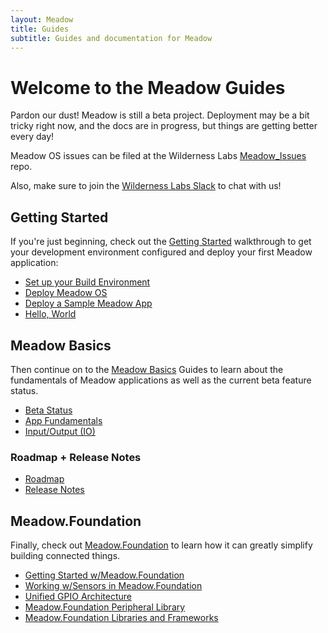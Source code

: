 ```yaml
---
layout: Meadow
title: Guides
subtitle: Guides and documentation for Meadow
---
```


# Welcome to the Meadow Guides

Pardon our dust! Meadow is still a beta project. Deployment may be a bit tricky right now, and the docs are in progress, but things are getting better every day!

Meadow OS issues can be filed at the Wilderness Labs [Meadow_Issues](https://github.com/WildernessLabs/Meadow_Issues) repo.

Also, make sure to join the [Wilderness Labs Slack](http://slackinvite.wildernesslabs.co) to chat with us!

## Getting Started

If you're just beginning, check out the [Getting Started](/Meadow/Getting_Started) walkthrough to get your development environment configured and deploy your first Meadow application:

 * [Set up your Build Environment](/Meadow/Getting_Started/Setup)
 * [Deploy Meadow OS](/Meadow/Getting_Started/Deploying_Meadow)
 * [Deploy a Sample Meadow App](/Meadow/Getting_Started/Deployment)
 * [Hello, World](/Meadow/Getting_Started/Hello_World)

## Meadow Basics

Then continue on to the [Meadow Basics](/Meadow/Meadow_Basics) Guides to learn about the fundamentals of Meadow applications as well as the current beta feature status.

 * [Beta Status](/Meadow/Meadow_Basics/Status)
 * [App Fundamentals](/Meadow/Meadow_Basics/Apps)
 * [Input/Output (IO)](/Meadow/Meadow_Basics/IO)

### Roadmap + Release Notes

 * [Roadmap](/Meadow/Release_Notes/Roadmap)
 * [Release Notes](/Meadow/Release_Notes)

## Meadow.Foundation

Finally, check out [Meadow.Foundation](/Meadow/Meadow.Foundation) to learn how it can greatly simplify building connected things.

 * [Getting Started w/Meadow.Foundation](/Meadow/Meadow.Foundation/Getting_Started)
 * [Working w/Sensors in Meadow.Foundation](/Meadow/Meadow.Foundation/Working_w_Sensors)
 * [Unified GPIO Architecture](/Meadow/Meadow.Foundation/Unified_GPIO_Arch)
 * [Meadow.Foundation Peripheral Library](/Meadow/Meadow.Foundation/Peripherals)
 * [Meadow.Foundation Libraries and Frameworks](/Meadow/Meadow.Foundation/Libraries_and_Frameworks)
